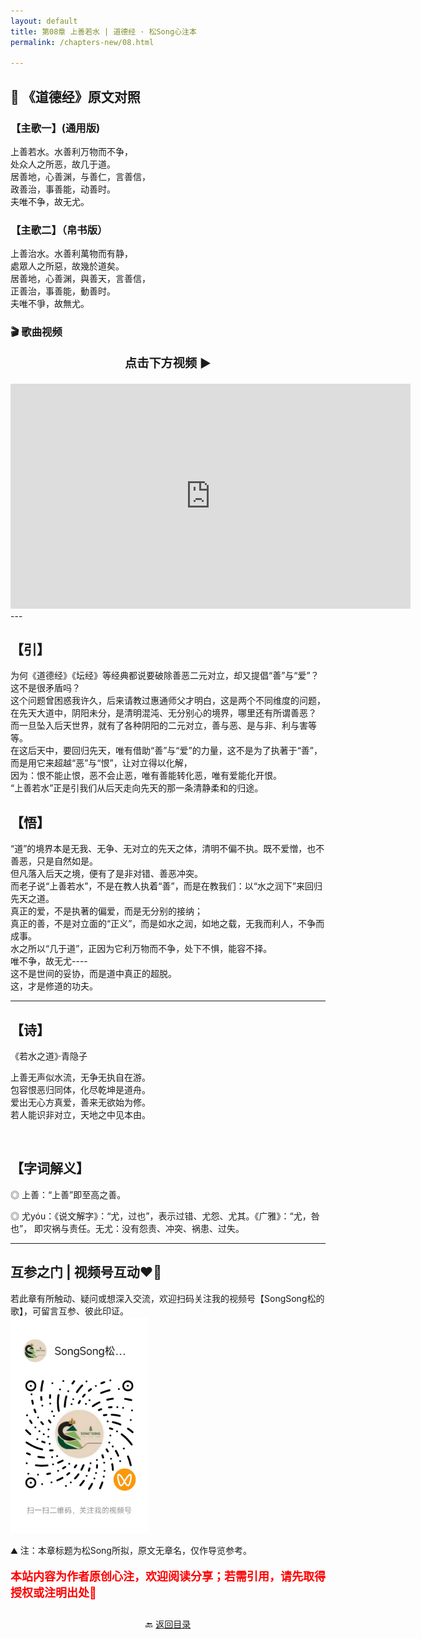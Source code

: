 ```yaml
---
layout: default
title: 第08章 上善若水 | 道德经 · 松Song心注本
permalink: /chapters-new/08.html

---
```


##  📜 《道德经》原文对照
### 【主歌一】(通用版)
上善若水。水善利万物而不争，<br>
处众人之所恶，故几于道。<br>
居善地，心善渊，与善仁，言善信，<br>
政善治，事善能，动善时。<br>
夫唯不争，故无尤。<br>

### 【主歌二】（帛书版）
上善治水。水善利萬物而有静，<br>
處眾人之所惡，故幾於道矣。<br>
居善地，心善渊，與善天，言善信，<br>
正善治，事善能，動善时。<br>
夫唯不爭，故無尤。<br>

### 🎬 歌曲视频
<p style="text-align:center; font-size:1.2rem; font-weight:bold;">
  点击下方视频 ▶️
</p>

<iframe
  src="https://streamable.com/e/uycl71"
  width="640"
  height="360"
  frameborder="0"
  allowfullscreen
  loading="lazy">
</iframe>
---

## 【引】
为何《道德经》《坛经》等经典都说要破除善恶二元对立，却又提倡“善”与“爱”？这不是很矛盾吗？<br>
这个问题曾困惑我许久，后来请教过惠通师父才明白，这是两个不同维度的问题，在先天大道中，阴阳未分，是清明混沌、无分别心的境界，哪里还有所谓善恶？<br>
而一旦坠入后天世界，就有了各种阴阳的二元对立，善与恶、是与非、利与害等等。<br>
在这后天中，要回归先天，唯有借助“善”与“爱”的力量，这不是为了执著于“善”，而是用它来超越“恶”与“恨”，让对立得以化解，<br>
因为：恨不能止恨，恶不会止恶，唯有善能转化恶，唯有爱能化开恨。<br>
“上善若水”正是引我们从后天走向先天的那一条清静柔和的归途。<br>
   
## 【悟】
“道”的境界本是无我、无争、无对立的先天之体，清明不偏不执。既不爱憎，也不善恶，只是自然如是。<br>
但凡落入后天之境，便有了是非对错、善恶冲突。<br>
而老子说“上善若水”，不是在教人执着“善”，而是在教我们：以“水之润下”来回归先天之道。<br>
真正的爱，不是执著的偏爱，而是无分别的接纳；<br>
真正的善，不是对立面的“正义”，而是如水之润，如地之载，无我而利人，不争而成事。<br>
水之所以“几于道”，正因为它利万物而不争，处下不惧，能容不择。<br>
唯不争，故无尤----<br>
这不是世间的妥协，而是道中真正的超脱。<br>
这，才是修道的功夫。 <br>

---
 
## 【诗】
《若水之道》·青隐子<br>

上善无声似水流，无争无执自在游。<br>
包容恨恶归同体，化尽乾坤是道舟。<br>
爱出无心方真爱，善来无欲始为修。<br>
若人能识非对立，天地之中见本由。<br>

<br>

## 【字词解义】

◎ 上善：“上善”即至高之善。<br>

◎ 尤yóu：《说文解字》：“尤，过也”，表示过错、尤怨、尤其。《广雅》：“尤，咎也”， 即灾祸与责任。无尤：没有怨责、冲突、祸患、过失。<br>

---

##  互参之门 | 视频号互动❤️🤝

若此章有所触动、疑问或想深入交流，欢迎扫码关注我的视频号【SongSong松的歌】，可留言互参、彼此印证。<br>
<img src="../img/qrcode_songsong.jpg" alt="扫码进入视频号" width="220">

⛰️ 注：本章标题为松Song所拟，原文无章名，仅作导览参考。<br>
<p style="color:red; font-size:18px; font-weight:bold;">
本站内容为作者原创心注，欢迎阅读分享；若需引用，请先取得授权或注明出处🙏
</p>

<p style="text-align:center; margin-top:2em;">
  🔙 <a href="{{ '/' | relative_url }}#catalog">返回目录</a>
</p>

